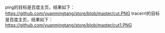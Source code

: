   ping的目标是百度主页，结果如下：
https://github.com/yuanmingtang/store/blob/master/cut.PNG
  tracerrt的目标是百度主页，结果如下：
https://github.com/yuanmingtang/store/blob/master/cut1.PNG
